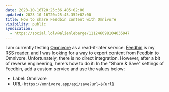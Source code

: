 ```yaml
---
date: 2023-10-16T20:25:36.405+02:00
updated: 2023-10-16T20:25:45.352+02:00
title: How to share Feedbin content with Omnivore
visibility: public
syndication:
  - https://social.lol/@alienlebarge/111246098104035947
---
```


I am currently testing [Omnivore](https://omnivore.app/) as a read-it-later service. [Feedbin](https://feedbin.com/) is my RSS reader, and I was looking for a way to export content from Feedbin to Omnivore. Unfortunately, there is no direct integration. However, after a bit of reverse engineering, here's how to do it:
In the "Share & Save" settings of Feedbin, add a custom service and use the values below:
-  Label: Omnivore
-  URL: `https://omnivore.app/api/save?url=${url}`
